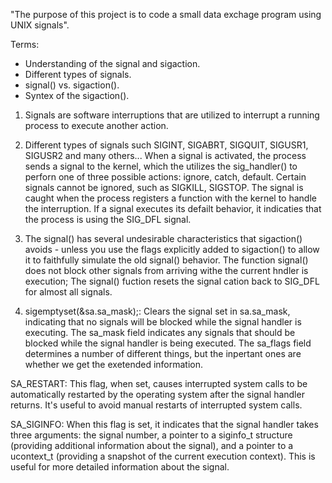 "The purpose of this project is to code a small data exchage program using UNIX signals".

Terms:
-  Understanding of the signal and sigaction.
-  Different types of signals.
-  signal() vs. sigaction().
-  Syntex of the sigaction().

1. Signals are software interruptions that are utilized to interrupt a running process to execute another action.

2. Different types of signals such SIGINT, SIGABRT, SIGQUIT, SIGUSR1, SIGUSR2 and many others...
   When a signal is activated, the process sends a signal to the kernel, which the utilizes the sig_handler() to perforn
   one of three possible actions: ignore, catch, default.
   Certain signals cannot be ignored, such as SIGKILL, SIGSTOP. The signal is caught when the process registers a function
   with the kernel to handle the interruption. If a signal executes its defailt behavior, it indicaties that the process is
   using the SIG_DFL signal.

3. The signal() has several undesirable characteristics that sigaction() avoids - unless you use the flags explicitly added
   to sigaction() to allow it to faithfully simulate the old signal() behavior. The function signal() does not block other
   signals from arriving withe the current hndler is execution;
   The signal() fuction resets the signal cation back to SIG_DFL for almost all signals.

4.
   sigemptyset(&sa.sa_mask);: Clears the signal set in sa.sa_mask, indicating that no signals will be blocked while the signal handler is executing.
   The sa_mask field indicates any signals that should be blocked while the signal handler is being executed.
   The sa_flags field determines a number of different things, but the inpertant ones are whether we get the exetended
   information.

  SA_RESTART: This flag, when set, causes interrupted system calls to be automatically restarted by the operating system after the signal handler returns. It's useful to avoid manual restarts of interrupted system         calls.

   SA_SIGINFO: When this flag is set, it indicates that the signal handler takes three arguments: the signal number, a pointer to a siginfo_t structure (providing additional information about the signal), and a pointer
    to a ucontext_t (providing a snapshot of the current execution context). This is useful for more detailed information about the signal.
   
   
